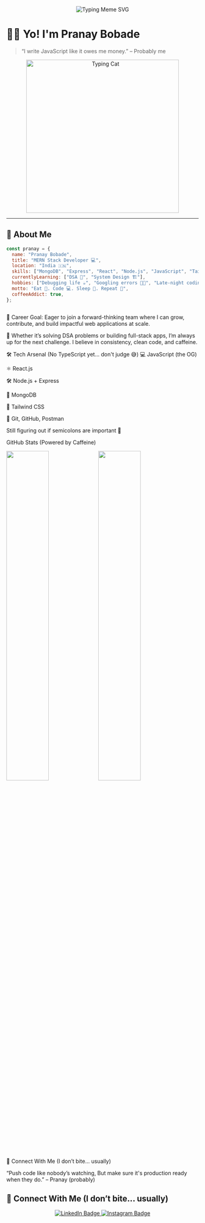<p align="center">
  <img src="https://readme-typing-svg.herokuapp.com?font=Fira+Code&size=22&duration=3000&pause=1000&color=FACC15&center=true&vCenter=true&width=600&lines=//+404+Sleep+Not+Found;const+life+=buggyCode();while(!success)+try();MERN+Stack+Dev+by+day%2C+bug+fixer+by+night;code%2C+cry%2C+repeat();console.log('Send+help+pls');TypeScript+phobia+is+real+%F0%9F%A4%AF;I+write+JS+like+it's+standup+comedy+%F0%9F%98%82" alt="Typing Meme SVG" />
</p>


# 🙋‍♂️ Yo! I'm Pranay Bobade

> “I write JavaScript like it owes me money.” – Probably me
<p align="center">
  <img src="https://media.giphy.com/media/13GIgrGdslD9oQ/giphy.gif" alt="Typing Cat" width="400" />
</p>

---

## 🧠 About Me

```js
const pranay = {
  name: "Pranay Bobade",
  title: "MERN Stack Developer 💻",
  location: "India 🇮🇳",
  skills: ["MongoDB", "Express", "React", "Node.js", "JavaScript", "Tailwind CSS"],
  currentlyLearning: ["DSA 🧠", "System Design 🏗️"],
  hobbies: ["Debugging life ☕", "Googling errors 🧑‍💻", "Late-night coding 🌙"],
  motto: "Eat 🍕. Code 💻. Sleep 🛌. Repeat 🔁",
  coffeeAddict: true,
};



```

💼 Career Goal: Eager to join a forward-thinking team where I can grow, contribute, and build impactful web applications at scale.

💬 Whether it’s solving DSA problems or building full-stack apps, I’m always up for the next challenge.
I believe in consistency, clean code, and caffeine.


🛠️ Tech Arsenal (No TypeScript yet... don't judge 😅)
💻 JavaScript (the OG)

⚛️ React.js

🛠️ Node.js + Express

🧠 MongoDB

💅 Tailwind CSS

🔧 Git, GitHub, Postman

Still figuring out if semicolons are important 🤔


GitHub Stats (Powered by Caffeine)
<p float="left"> <img src="https://github-readme-stats.vercel.app/api?username=pranaybobade84&show_icons=true&theme=radical" width="47%" /> <img src="https://streak-stats.demolab.com?user=pranaybobade84&theme=radical&date_format=M%20j%5B%2C%20Y%5D" width="47%" /> </p>


🤝 Connect With Me (I don’t bite... usually)

“Push code like nobody’s watching,
But make sure it's production ready when they do.” – Pranay (probably)

## 🤝 Connect With Me (I don’t bite... usually)

<p align="center">
  <a href="https://linkedin.com/in/pranaybobade" target="_blank">
    <img src="https://img.shields.io/badge/LinkedIn-blue?style=for-the-badge&logo=linkedin" alt="LinkedIn Badge" />
  </a>
  <a href="https://instagram.com/_pranay_bobade_" target="_blank">
    <img src="https://img.shields.io/badge/Instagram-pink?style=for-the-badge&logo=instagram" alt="Instagram Badge" />
  </a>
</p>
